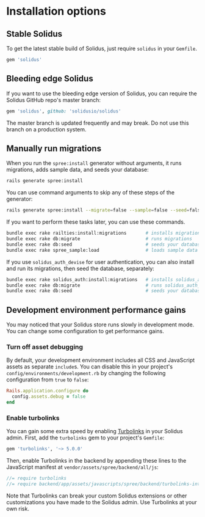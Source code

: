 # Installation options

## Stable Solidus

To get the latest stable build of Solidus, just require `solidus` in your
`Gemfile`.

```ruby
gem 'solidus'
```

## Bleeding edge Solidus

If you want to use the bleeding edge version of Solidus, you can require the 
Solidus GitHub repo's master branch: 

```ruby
gem 'solidus', github: 'solidusio/solidus'
```

The master branch is updated frequently and may break. Do not use this branch on
a production system. 

## Manually run migrations 

When you run the `spree:install` generator without arguments, it runs
migrations, adds sample data, and seeds your database:

```bash
rails generate spree:install
```

You can use command arguments to skip any of these steps of the generator:

```bash
rails generate spree:install --migrate=false --sample=false --seed=false
```

If you want to perform these tasks later, you can use these commands.

```bash
bundle exec rake railties:install:migrations       # installs migrations
bundle exec rake db:migrate                        # runs migrations
bundle exec rake db:seed                           # seeds your database
bundle exec rake spree_sample:load                 # loads sample data
```

If you use `solidus_auth_devise` for user authentication, you can also install
and run its migrations, then seed the database, separately:

```bash
bundle exec rake solidus_auth:install:migrations   # installs solidus_auth_devise migrations
bundle exec rake db:migrate                        # runs solidus_auth_devise migrations
bundle exec rake db:seed                           # seeds your database
```

## Development environment performance gains

You may noticed that your Solidus store runs slowly in development mode. You can
change some configuration to get performance gains.

### Turn off asset debugging

By default, your development environment includes all CSS and JavaScript assets
as separate `include`s. You can disable this in your project's
`config/environments/development.rb` by changing the following configuration
from `true` to `false`:

```ruby
Rails.application.configure do
  config.assets.debug = false
end
```

### Enable turbolinks

You can gain some extra speed by enabling [Turbolinks][turbolinks] in your
Solidus admin. First, add the `turbolinks` gem to your project's `Gemfile`:

```ruby
gem 'turbolinks', '~> 5.0.0'
```

Then, enable Turbolinks in the backend by appending these lines to the
JavaScript manifest at `vendor/assets/spree/backend/all/js`:

```js
//= require turbolinks
//= require backend/app/assets/javascripts/spree/backend/turbolinks-integration.js
```

Note that Turbolinks can break your custom Solidus extensions or other
customizations you have made to the Solidus admin. Use Turbolinks at your own
risk.

[turbolinks]: https://github.com/turbolinks/turbolinks
